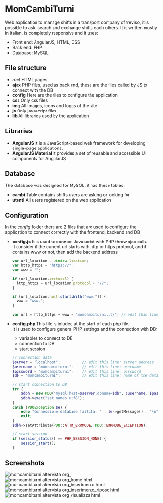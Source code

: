 # MomCambiTurni

Web application to manage shifts in a transport company of treviso, it is possible to ask, search and exchange shifts each others.
It is written mostly in italian, is completely responsive and it uses:

- Front end: AngularJS, HTML, CSS
- Back end: PHP
- Database: MySQL

## File structure

- _root_
  HTML pages
- **ajax**
  PHP files, used as back end, these are the files called by JS to connect with the DB
- **config**
  Here are the files to configure the application
- **css**
  Only css files
- **img**
  All images, icons and logos of the site
- **js**
  Only javascript files
- **lib**
  All libraries used by the application

## Libraries

- **AngularJS**
  It is a JavaScript-based web framework for developing single-page applications.
- **AngularJS Material**
  It provides a set of reusable and accessible UI components for AngularJS

## Database

The database was designed for MySQL, it has these tables:

- **cambi**
  Table contains shifts users are asking or looking for
- **utenti**
  All users registered on the web application

## Configuration

In the _config_ folder there are 2 files that are used to configure the application to connect correctly with the frontend, backend and DB

- **config.js**
  It is used to connect Javascript with PHP throw ajax calls. <br>
  It consider if the current url starts with http or https protocol, and if contains www or not, then add the backend address

  ```javascript
  var url_location = window.location;
  var http_https = "https://";
  var www = "";

  if (url_location.protocol) {
    http_https = url_location.protocol + "//";
  }

  if (url_location.host.startsWith("www.")) {
    www = "www.";
  }

  var url = http_https + www + "momcambiturni.it/"; // edit this line: address url of the application
  ```

- **config.php**
  This file is inluded at the start of each php file. <br>
  It is used to configure general PHP settings and the connection with DB:

  - variables to connect to DB
  - connection to DB
  - start session

  ```php
  // connection data
  $server = "localhost";          // edit this line: server address
  $username = "momcambiturni";    // edit this line: username
  $password = "momcambiturni";    // edit this line: password
  $db = "momcambiturni";          // edit this line: name of the databases

  // start connection to DB
  try {
      $dbh = new PDO("mysql:host=$server;dbname=$db", $username, $password);
      $dbh->exec("set names utf8");
  }
  catch (PDOException $e) {
      echo "Connessione database fallita: " . $e->getMessage() . "\n";
      exit;
  }
  $dbh->setAttribute(PDO::ATTR_ERRMODE, PDO::ERRMODE_EXCEPTION);

  // start session
  if (session_status() == PHP_SESSION_NONE) {
      session_start();
  }
  ```

## Screenshots

![momcambiturni altervista org_](https://github.com/DavideMurro/MomCambiTurni/assets/118051417/cba36d34-7553-4cbe-aa6f-34a8fa0fb6c3)
![momcambiturni altervista org_home html](https://github.com/DavideMurro/MomCambiTurni/assets/118051417/964d68a3-ee19-4785-a6ad-177a8655575d)
![momcambiturni altervista org_inserimento html](https://github.com/DavideMurro/MomCambiTurni/assets/118051417/738320df-a00e-45ce-9d64-bd09f8d39164)
![momcambiturni altervista org_inserimento_riposo html](https://github.com/DavideMurro/MomCambiTurni/assets/118051417/08f9895d-6f46-4263-965f-9549d1ee45f1)
![momcambiturni altervista org_visualizza html](https://github.com/DavideMurro/MomCambiTurni/assets/118051417/410e8ea3-464e-41f2-9351-f830fc2ab8fa)
